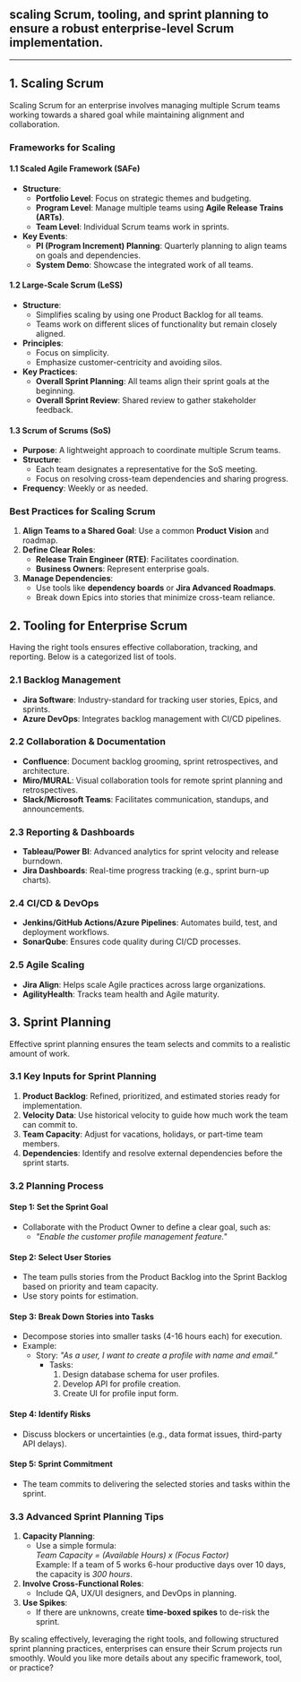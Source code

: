 ## **scaling Scrum**, **tooling**, and **sprint planning** to ensure a robust enterprise-level Scrum implementation.

---

## **1. Scaling Scrum**
Scaling Scrum for an enterprise involves managing multiple Scrum teams working towards a shared goal while maintaining alignment and collaboration.

### **Frameworks for Scaling**
#### **1.1 Scaled Agile Framework (SAFe)**
- **Structure**:
  - **Portfolio Level**: Focus on strategic themes and budgeting.
  - **Program Level**: Manage multiple teams using **Agile Release Trains (ARTs)**.
  - **Team Level**: Individual Scrum teams work in sprints.
- **Key Events**:
  - **PI (Program Increment) Planning**: Quarterly planning to align teams on goals and dependencies.
  - **System Demo**: Showcase the integrated work of all teams.

#### **1.2 Large-Scale Scrum (LeSS)**
- **Structure**:
  - Simplifies scaling by using one Product Backlog for all teams.
  - Teams work on different slices of functionality but remain closely aligned.
- **Principles**:
  - Focus on simplicity.
  - Emphasize customer-centricity and avoiding silos.
- **Key Practices**:
  - **Overall Sprint Planning**: All teams align their sprint goals at the beginning.
  - **Overall Sprint Review**: Shared review to gather stakeholder feedback.

#### **1.3 Scrum of Scrums (SoS)**
- **Purpose**: A lightweight approach to coordinate multiple Scrum teams.
- **Structure**:
  - Each team designates a representative for the SoS meeting.
  - Focus on resolving cross-team dependencies and sharing progress.
- **Frequency**: Weekly or as needed.

### **Best Practices for Scaling Scrum**
1. **Align Teams to a Shared Goal**: Use a common **Product Vision** and roadmap.
2. **Define Clear Roles**:
   - **Release Train Engineer (RTE)**: Facilitates coordination.
   - **Business Owners**: Represent enterprise goals.
3. **Manage Dependencies**:
   - Use tools like **dependency boards** or **Jira Advanced Roadmaps**.
   - Break down Epics into stories that minimize cross-team reliance.

## **2. Tooling for Enterprise Scrum**
Having the right tools ensures effective collaboration, tracking, and reporting. Below is a categorized list of tools.

### **2.1 Backlog Management**
- **Jira Software**: Industry-standard for tracking user stories, Epics, and sprints.
- **Azure DevOps**: Integrates backlog management with CI/CD pipelines.

### **2.2 Collaboration & Documentation**
- **Confluence**: Document backlog grooming, sprint retrospectives, and architecture.
- **Miro/MURAL**: Visual collaboration tools for remote sprint planning and retrospectives.
- **Slack/Microsoft Teams**: Facilitates communication, standups, and announcements.

### **2.3 Reporting & Dashboards**
- **Tableau/Power BI**: Advanced analytics for sprint velocity and release burndown.
- **Jira Dashboards**: Real-time progress tracking (e.g., sprint burn-up charts).

### **2.4 CI/CD & DevOps**
- **Jenkins/GitHub Actions/Azure Pipelines**: Automates build, test, and deployment workflows.
- **SonarQube**: Ensures code quality during CI/CD processes.

### **2.5 Agile Scaling**
- **Jira Align**: Helps scale Agile practices across large organizations.
- **AgilityHealth**: Tracks team health and Agile maturity.


## **3. Sprint Planning**
Effective sprint planning ensures the team selects and commits to a realistic amount of work.

### **3.1 Key Inputs for Sprint Planning**
1. **Product Backlog**: Refined, prioritized, and estimated stories ready for implementation.
2. **Velocity Data**: Use historical velocity to guide how much work the team can commit to.
3. **Team Capacity**: Adjust for vacations, holidays, or part-time team members.
4. **Dependencies**: Identify and resolve external dependencies before the sprint starts.


### **3.2 Planning Process**
#### **Step 1: Set the Sprint Goal**
- Collaborate with the Product Owner to define a clear goal, such as:
  - _"Enable the customer profile management feature."_

#### **Step 2: Select User Stories**
- The team pulls stories from the Product Backlog into the Sprint Backlog based on priority and team capacity.
- Use story points for estimation.

#### **Step 3: Break Down Stories into Tasks**
- Decompose stories into smaller tasks (4-16 hours each) for execution.
- Example:
  - Story: _"As a user, I want to create a profile with name and email."_  
    - Tasks:
      1. Design database schema for user profiles.
      2. Develop API for profile creation.
      3. Create UI for profile input form.

#### **Step 4: Identify Risks**
- Discuss blockers or uncertainties (e.g., data format issues, third-party API delays).

#### **Step 5: Sprint Commitment**
- The team commits to delivering the selected stories and tasks within the sprint.

### **3.3 Advanced Sprint Planning Tips**
1. **Capacity Planning**:
   - Use a simple formula:  
     _Team Capacity = (Available Hours) x (Focus Factor)_  
     Example: If a team of 5 works 6-hour productive days over 10 days, the capacity is _300 hours_.
2. **Involve Cross-Functional Roles**:
   - Include QA, UX/UI designers, and DevOps in planning.
3. **Use Spikes**:
   - If there are unknowns, create **time-boxed spikes** to de-risk the sprint.

By scaling effectively, leveraging the right tools, and following structured sprint planning practices, enterprises can ensure their Scrum projects run smoothly. 
Would you like more details about any specific framework, tool, or practice?
